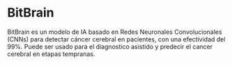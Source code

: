 # BitBrain

BitBrain es un modelo de IA basado en Redes Neuronales Convolucionales (CNNs) para detectar 
cáncer cerebral en pacientes, con una efectividad del 99%. Puede ser usado para el diagnostico asistido y predecir el cancer cerebral en etapas tempranas.
